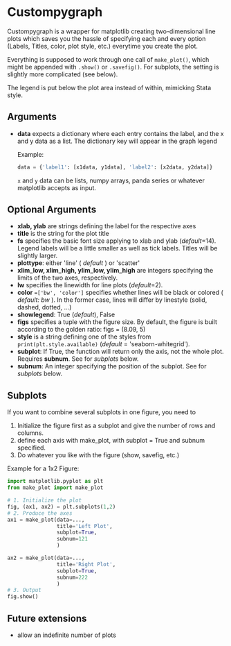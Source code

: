 # Custompygraph
Custompygraph is a wrapper for matplotlib creating two-dimensional line plots which saves you the hassle of specifying each 
and every option (Labels, Titles, color, plot style, etc.) everytime you create the plot.

Everything is supposed to work through one call of `make_plot()`, which might be appended with `.show()` or `.savefig()`. For subplots, the setting is slightly more complicated (see below).


The legend is put below the plot area instead of within, mimicking Stata style.

## Arguments

* **data** expects a dictionary where each entry contains the label, and the x and y data as a list. The dictionary key 
    will appear in the graph legend

    Example:
    ```python
    data = {'label1': [x1data, y1data], 'label2': [x2data, y2data]}
    ```
     `x` and `y` data can be lists, numpy arrays, panda series or whatever matplotlib accepts as input.

## Optional Arguments     

* **xlab, ylab** are strings defining the label for the respective axes
* **title** is the string for the plot title
* **fs** specifies the basic font size applying to xlab and ylab (*default*=14). Legend labels will be a little smaller as well as tick labels.
    Titles will be slightly larger. 
* **plottype**: either 'line' ( *default* ) or 'scatter'
* **xlim_low, xlim_high, ylim_low, ylim_high** are integers specifying the limits of the two axes, respectively.
* **lw** specifies the linewidth for line plots (*default*=2).
* **color** `=['bw', 'color']` specifies whether lines will be black or colored ( *default: bw* ). In the former case, lines will differ by linestyle (solid, dashed, dotted, ...)
* **showlegend**: True (*default*), False 
* **figs** specifies a tuple with the figure size. By default, the figure is built according to the golden ratio: figs = (8.09, 5)
* **style** is a string defining one of the styles from `print(plt.style.available)` (*default* = 'seaborn-whitegrid').
* **subplot**: If True, the function will return only the axis, not the whole plot. Requires **subnum**. See for *subplots* below.
* **subnum**: An integer specifying the position of the subplot. See for *subplots* below.

## Subplots

If you want to combine several subplots in one figure, you need to
1. Initialize the figure first as a subplot and give the number of rows and columns.
2. define each axis with make_plot, with subplot = True and subnum specified.
3. Do whatever you like with the figure (show, savefig, etc.)

Example for a 1x2 Figure:
```python
import matplotlib.pyplot as plt
from make_plot import make_plot

# 1. Initialize the plot
fig, (ax1, ax2) = plt.subplots(1,2)
# 2. Produce the axes
ax1 = make_plot(data=...,                
                title='Left Plot',
                subplot=True,
                subnum=121
                )

ax2 = make_plot(data=...,                      
                title='Right Plot',
                subplot=True,
                subnum=222
                )
# 3. Output
fig.show()
```

## Future extensions

* allow an indefinite number of plots
